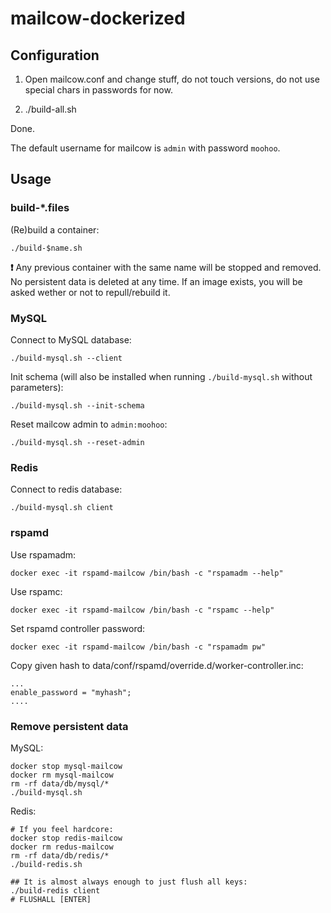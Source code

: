 # mailcow-dockerized

## Configuration

1. Open mailcow.conf and change stuff, do not touch versions, do not use special chars in passwords for now.

2. ./build-all.sh

Done.

The default username for mailcow is `admin` with password `moohoo`.

## Usage
### build-*.files

(Re)build a container:
```
./build-$name.sh 
```

**:exclamation:** Any previous container with the same name will be stopped and removed.
No persistent data is deleted at any time.
If an image exists, you will be asked wether or not to repull/rebuild it.

### MySQL

Connect to MySQL database:
```
./build-mysql.sh --client
```

Init schema (will also be installed when running `./build-mysql.sh` without parameters):
```
./build-mysql.sh --init-schema
```

Reset mailcow admin to `admin:moohoo`:
```
./build-mysql.sh --reset-admin
```

### Redis

Connect to redis database:
```
./build-mysql.sh client
```

### rspamd

Use rspamadm:
```
docker exec -it rspamd-mailcow /bin/bash -c "rspamadm --help"
```

Use rspamc:
```
docker exec -it rspamd-mailcow /bin/bash -c "rspamc --help"
```

Set rspamd controller password:
```
docker exec -it rspamd-mailcow /bin/bash -c "rspamadm pw"
```
Copy given hash to data/conf/rspamd/override.d/worker-controller.inc:
```
...
enable_password = "myhash";
....
```

### Remove persistent data

MySQL:

```
docker stop mysql-mailcow
docker rm mysql-mailcow
rm -rf data/db/mysql/*
./build-mysql.sh
```

Redis:

```
# If you feel hardcore:
docker stop redis-mailcow
docker rm redus-mailcow
rm -rf data/db/redis/*
./build-redis.sh

## It is almost always enough to just flush all keys:
./build-redis client
# FLUSHALL [ENTER]
```
